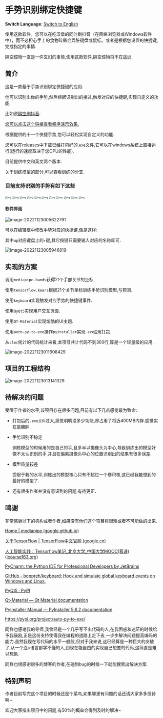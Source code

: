 # 手势识别绑定快捷键

**Switch Language**: [Switch to English](https://github.com/LiRunJi/Hot-Key-With-Hands-Recognition/blob/V0/README-en.md)

使用这款软件，您可以在吃汉堡的同时刷抖音（在网络浏览器或Windows软件中），而不必担心手上的食物碎屑会弄脏键盘或鼠标。或者是根据您设置的快捷键,完成指定的事情.

隔空控物一直是一件玄幻的事情,使用这款软件,隔空控物将不在遥远.


## 简介

这是一款基于手势识别绑定快捷键的应用.

他可以识别出你的手势,然后根据识别出的接过,触发对应的快捷键,实现自定义的功能.

比如说[隔空刷抖音](https://www.douyin.com/user/MS4wLjABAAAAy5YUmt3PiQaZEP4GWYRROU2e-SrIzUv0yAqIiZxfbHw?modal_id=7168877845723352357):

[您可以点击这个链接查看程序演示效果.](https://www.douyin.com/user/MS4wLjABAAAAy5YUmt3PiQaZEP4GWYRROU2e-SrIzUv0yAqIiZxfbHw?modal_id=7168877845723352357)

根据提供的十一个快捷手势,您可以轻松实现自定义的功能.

您可以在[releases](https://github.com/LiRunJi/Hot-Key-With-Hands-Recognition/releases)中下载已经打包好的.`exe`文件,它可以在windows系统上直接运行(运行的速度取决于您CPU的性能).

目前提供中文和英文两个版本.

关于训练模型的部分,可以查看训练的[分支](https://github.com/LiRunJi/Hot-Key-With-Hands-Recognition/tree/training-zh).

### 目前支持识别的手势有如下这些

<img src="https://my-blogs-imgs-1312546167.cos.ap-nanjing.myqcloud.com//wps1.jpg" alt="img" style="zoom:50%;" /> 



 

<img src="https://my-blogs-imgs-1312546167.cos.ap-nanjing.myqcloud.com//wps2.jpg" alt="img" style="zoom:50%;" /> 



<img src="https://my-blogs-imgs-1312546167.cos.ap-nanjing.myqcloud.com//wps3.jpg" alt="img" style="zoom:50%;" /> 



<img src="https://my-blogs-imgs-1312546167.cos.ap-nanjing.myqcloud.com//wps4.jpg" alt="img" style="zoom:50%;" /> 



<img src="https://my-blogs-imgs-1312546167.cos.ap-nanjing.myqcloud.com//wps5.jpg" alt="img" style="zoom:50%;" /> 



 

<img src="https://my-blogs-imgs-1312546167.cos.ap-nanjing.myqcloud.com//wps6.jpg" alt="img" style="zoom:50%;" /> 



 

<img src="https://my-blogs-imgs-1312546167.cos.ap-nanjing.myqcloud.com//wps7.jpg" alt="img" style="zoom:50%;" /> 



 

 

<img src="https://my-blogs-imgs-1312546167.cos.ap-nanjing.myqcloud.com//wps8.jpg" alt="img" style="zoom:50%;" /> 



 

 

<img src="https://my-blogs-imgs-1312546167.cos.ap-nanjing.myqcloud.com//wps9.jpg" alt="img" style="zoom:50%;" /> 



<img src="https://my-blogs-imgs-1312546167.cos.ap-nanjing.myqcloud.com//wps10.jpg" alt="img" style="zoom:50%;" /> 



 

<img src="https://my-blogs-imgs-1312546167.cos.ap-nanjing.myqcloud.com//wps11.jpg" alt="img" style="zoom:50%;" /> 



#### 软件界面

![image-20221123005622791](https://my-blogs-imgs-1312546167.cos.ap-nanjing.myqcloud.com//image-20221123005622791.png)

可以在编辑框中修改手势对应的快捷键,像是这样:

其中`up`对应键盘上的`↑`键,其它按键只需要输入对应的名称即可.

![image-20221123005946819](https://my-blogs-imgs-1312546167.cos.ap-nanjing.myqcloud.com//image-20221123005946819.png)

## 实现的方案

调用`mediapipe.hands`获得21个手部关节的坐标,

使用`tensorflow.kears`根据21个关节坐标训练手势识别模型,与预测.

使用`keyboard`实现触发对应手势的快捷键事件.

使用`QyQt5`实现用户交互页面.

使用`QT-Material`实现炫酷的UI主题.

使用`auto-py-to-exe`操作`pyinstaller`实现`.exe应用`打包.

从`cloc`统计的代码统计来看,本项目共计代码不到300行,算是一个轻量级的应用.

![image-20221123011608429](https://my-blogs-imgs-1312546167.cos.ap-nanjing.myqcloud.com//image-20221123011608429.png)

## 项目的工程结构

![image-20221123013141329](https://my-blogs-imgs-1312546167.cos.ap-nanjing.myqcloud.com//image-20221123013141329.png)

## 待解决的问题

受限于作者的水平,该项目存在很多问题,目前有以下几点感觉最为致命:

- 打包后的`.exe文件`过大,感觉明明没多少功能,却占用了将近400MB内存.感觉实在是臃肿.

- 手势识别不稳定

  训练模型的时候用的是自己的手,且多半以摄像头为中心,导致训练出的模型好像不太认识别的手,并且在偏离摄像头中心的位置识别出的结果有很多误差.

- 模型质量较差

  受限于我的水平,训练出的模型核心只有不超过一个卷积核,这已经我能想到的最好的模型了.

- 还有很多作者并没有意识到的问题,有待更正.

## 鸣谢

非常感谢以下的机构或者作者,如果没有他们这个项目将很难或者不可能做的出来.

[Home | mediapipe (google.github.io)](https://google.github.io/mediapipe/)

[关于TensorFlow | TensorFlow中文官网 (google.cn)](https://tensorflow.google.cn/)

[人工智能实践：Tensorflow笔记_北京大学_中国大学MOOC(慕课) (icourse163.org)](https://www.icourse163.org/course/PKU-1002536002?from=searchPage&outVendor=zw_mooc_pcssjg_)

[PyCharm: the Python IDE for Professional Developers by JetBrains](https://www.jetbrains.com/pycharm/)

[GitHub - boppreh/keyboard: Hook and simulate global keyboard events on Windows and Linux.](https://github.com/boppreh/keyboard)

[PyQt5 · PyPI](https://pypi.org/project/PyQt5/)

[Qt-Material — Qt Material documentation](https://qt-material.readthedocs.io/en/latest/index.html)

[PyInstaller Manual — PyInstaller 5.6.2 documentation](https://pyinstaller.org/en/stable/)

https://pypi.org/project/auto-py-to-exe/

同样也感谢我的导师,我曾经是一个几乎写不出代码的人,在我困惑和迷茫的时候给予我鼓励,正是这份支持使得我在编程的道路上走下去,一步步解决问题提高编码的能力.虽然我现在写代码的水平一般般,但对于我来说,这已经算是一种巨大的突破了,从一个连c语言都学不懂的人,到现在能自由的实现自己想要的代码,这简直是难以想象.

同样也很感谢很多的博客的作者,在碰到bug的时候一下就能搜索出解决方案.



## 特别声明

作者目前写完这个项目的时候还是个菜鸟,如果哪里有问题的话还请大家多多担待啊~

欢迎大家指出项目中的问题,有50%的概率会得到及时的解决~